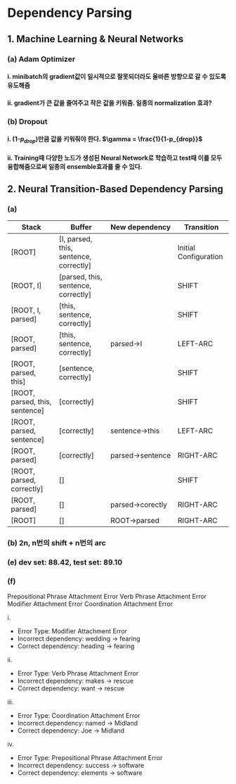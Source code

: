 # Dependency Parsing

## 1. Machine Learning & Neural Networks

### (a) Adam Optimizer

#### i. minibatch의 gradient값이 일시적으로 잘못되더라도 올바른 방향으로 갈 수 있도록 유도해줌

#### ii. gradient가 큰 값을 줄여주고 작은 값을 키워줌. 일종의 normalization 효과?

### (b) Dropout

#### i. (1-$p_{drop}$)만큼 값을 키워줘야 한다. $\gamma = \frac{1}{1-p_{drop}}$

#### ii. Training때 다양한 노드가 생성된 Neural Network로 학습하고 test때 이를 모두 융합해줌으로써 일종의 ensemble효과를 줄 수 있다.

## 2. Neural Transition-Based Dependency Parsing

### (a)

| Stack  | Buffer  | New dependency  | Transition  |
|---|---|---|---|
|[ROOT]   | [I, parsed, this, sentence, correctly]  |   | Initial Configuration  |
|[ROOT, I]   | [parsed, this, sentence, correctly]  |   | SHIFT  |
|[ROOT, I, parsed]   | [this, sentence, correctly]  |   | SHIFT  |
|[ROOT, parsed] | [this, sentence, correctly] | parsed$\rightarrow$I | LEFT-ARC |
|[ROOT, parsed, this] | [sentence, correctly] |  | SHIFT |
|[ROOT, parsed, this, sentence] | [correctly] |  | SHIFT |
|[ROOT, parsed, sentence] | [correctly] | sentence$\rightarrow$this | LEFT-ARC |
|[ROOT, parsed] | [correctly] | parsed$\rightarrow$sentence | RIGHT-ARC |
|[ROOT, parsed, correctly] | [] |  | SHIFT |
|[ROOT, parsed] | [] | parsed$\rightarrow$corectly | RIGHT-ARC |
|[ROOT] | [] | ROOT$\rightarrow$parsed | RIGHT-ARC |

### (b) 2n, n번의 shift + n번의 arc

### (e) dev set: 88.42, test set: 89.10

### (f)

Prepositional Phrase Attachment Error
Verb Phrase Attachment Error
Modifier Attachment Error
Coordination Attachment Error

i.

- Error Type: Modifier Attachment Error
- Incorrect dependency: wedding -> fearing
- Correct dependency: heading -> fearing

ii.

- Error Type: Verb Phrase Attachment Error
- Incorrect dependency: makes -> rescue
- Correct dependency: want -> rescue

iii.

- Error Type: Coordination Attachment Error
- Incorrect dependency: named -> Midland
- Correct dependency: Joe -> Midland

iv.

- Error Type: Prepositional Phrase Attachment Error
- Incorrect dependency: success -> software
- Correct dependency: elements -> software
